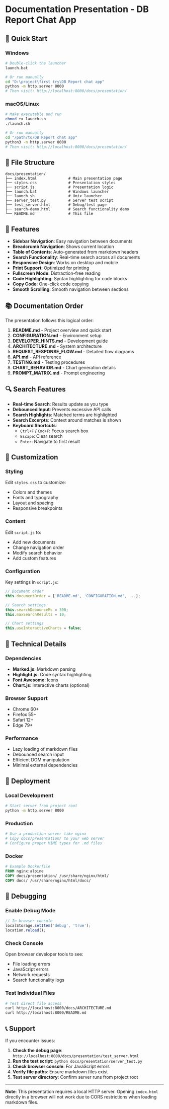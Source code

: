 # Documentation Presentation - DB Report Chat App

## 🚀 Quick Start

### Windows
```bash
# Double-click the launcher
launch.bat

# Or run manually
cd "D:\project\first try\DB Report chat app"
python -m http.server 8000
# Then visit: http://localhost:8000/docs/presentation/
```

### macOS/Linux
```bash
# Make executable and run
chmod +x launch.sh
./launch.sh

# Or run manually
cd "/path/to/DB Report chat app"
python3 -m http.server 8000
# Then visit: http://localhost:8000/docs/presentation/
```

## 📁 File Structure

```
docs/presentation/
├── index.html              # Main presentation page
├── styles.css              # Presentation styles
├── script.js               # Presentation logic
├── launch.bat              # Windows launcher
├── launch.sh               # Unix launcher
├── server_test.py          # Server test script
├── test_server.html        # Debug/test page
├── search-demo.html        # Search functionality demo
└── README.md               # This file
```

## 🎯 Features

- **Sidebar Navigation**: Easy navigation between documents
- **Breadcrumb Navigation**: Shows current location
- **Table of Contents**: Auto-generated from markdown headers
- **Search Functionality**: Real-time search across all documents
- **Responsive Design**: Works on desktop and mobile
- **Print Support**: Optimized for printing
- **Fullscreen Mode**: Distraction-free reading
- **Code Highlighting**: Syntax highlighting for code blocks
- **Copy Code**: One-click code copying
- **Smooth Scrolling**: Smooth navigation between sections

## 📚 Documentation Order

The presentation follows this logical order:

1. **README.md** - Project overview and quick start
2. **CONFIGURATION.md** - Environment setup
3. **DEVELOPER_HINTS.md** - Development guide
4. **ARCHITECTURE.md** - System architecture
5. **REQUEST_RESPONSE_FLOW.md** - Detailed flow diagrams
6. **API.md** - API reference
7. **TESTING.md** - Testing procedures
8. **CHART_BEHAVIOR.md** - Chart generation details
9. **PROMPT_MATRIX.md** - Prompt engineering

## 🔍 Search Features

- **Real-time Search**: Results update as you type
- **Debounced Input**: Prevents excessive API calls
- **Search Highlights**: Matched terms are highlighted
- **Search Excerpts**: Context around matches is shown
- **Keyboard Shortcuts**: 
  - `Ctrl+F` / `Cmd+F`: Focus search box
  - `Escape`: Clear search
  - `Enter`: Navigate to first result

## 🎨 Customization

### Styling
Edit `styles.css` to customize:
- Colors and themes
- Fonts and typography
- Layout and spacing
- Responsive breakpoints

### Content
Edit `script.js` to:
- Add new documents
- Change navigation order
- Modify search behavior
- Add custom features

### Configuration
Key settings in `script.js`:
```javascript
// Document order
this.documentOrder = ['README.md', 'CONFIGURATION.md', ...];

// Search settings
this.searchDebounceMs = 300;
this.maxSearchResults = 10;

// Chart settings
this.useInteractiveCharts = false;
```

## 🔧 Technical Details

### Dependencies
- **Marked.js**: Markdown parsing
- **Highlight.js**: Code syntax highlighting
- **Font Awesome**: Icons
- **Chart.js**: Interactive charts (optional)

### Browser Support
- Chrome 60+
- Firefox 55+
- Safari 12+
- Edge 79+

### Performance
- Lazy loading of markdown files
- Debounced search input
- Efficient DOM manipulation
- Minimal external dependencies

## 🚀 Deployment

### Local Development
```bash
# Start server from project root
python -m http.server 8000
```

### Production
```bash
# Use a production server like nginx
# Copy docs/presentation/ to your web server
# Configure proper MIME types for .md files
```

### Docker
```dockerfile
# Example Dockerfile
FROM nginx:alpine
COPY docs/presentation/ /usr/share/nginx/html/
COPY docs/ /usr/share/nginx/html/docs/
```

## 🐛 Debugging

### Enable Debug Mode
```javascript
// In browser console
localStorage.setItem('debug', 'true');
location.reload();
```

### Check Console
Open browser developer tools to see:
- File loading errors
- JavaScript errors
- Network requests
- Search functionality logs

### Test Individual Files
```bash
# Test direct file access
curl http://localhost:8000/docs/ARCHITECTURE.md
curl http://localhost:8000/README.md
```

## 📞 Support

If you encounter issues:

1. **Check the debug page**: `http://localhost:8000/docs/presentation/test_server.html`
2. **Run the test script**: `python docs/presentation/server_test.py`
3. **Check browser console**: For JavaScript errors
4. **Verify file paths**: Ensure markdown files exist
5. **Test server directory**: Confirm server runs from project root

---

**Note**: This presentation requires a local HTTP server. Opening `index.html` directly in a browser will not work due to CORS restrictions when loading markdown files. 
